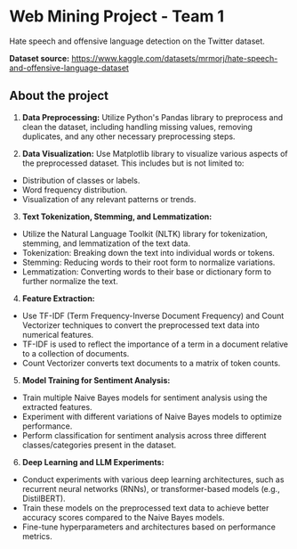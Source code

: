 # Web Mining Project - Team 1
Hate speech and offensive language detection on the Twitter dataset.

**Dataset source:** https://www.kaggle.com/datasets/mrmorj/hate-speech-and-offensive-language-dataset

## About the project
1. **Data Preprocessing:**
Utilize Python's Pandas library to preprocess and clean the dataset, including handling missing values, removing duplicates, and any other necessary preprocessing steps.
 
2. **Data Visualization:**
Use Matplotlib library to visualize various aspects of the preprocessed dataset. This includes but is not limited to:
* Distribution of classes or labels.
* Word frequency distribution.
* Visualization of any relevant patterns or trends.
 
3. **Text Tokenization, Stemming, and Lemmatization:**
* Utilize the Natural Language Toolkit (NLTK) library for tokenization, stemming, and lemmatization of the text data.
* Tokenization: Breaking down the text into individual words or tokens.
* Stemming: Reducing words to their root form to normalize variations.
* Lemmatization: Converting words to their base or dictionary form to further normalize the text.
 
4. **Feature Extraction:**
* Use TF-IDF (Term Frequency-Inverse Document Frequency) and Count Vectorizer techniques to convert the preprocessed text data into numerical features.
* TF-IDF is used to reflect the importance of a term in a document relative to a collection of documents.
* Count Vectorizer converts text documents to a matrix of token counts.
 
5. **Model Training for Sentiment Analysis:**
* Train multiple Naive Bayes models for sentiment analysis using the extracted features.
* Experiment with different variations of Naive Bayes models to optimize performance.
* Perform classification for sentiment analysis across three different classes/categories present in the dataset.
 
6. **Deep Learning and LLM Experiments:**
* Conduct experiments with various deep learning architectures, such as recurrent neural networks (RNNs), or transformer-based models (e.g., DistilBERT).
* Train these models on the preprocessed text data to achieve better accuracy scores compared to the Naive Bayes models.
* Fine-tune hyperparameters and architectures based on performance metrics.
